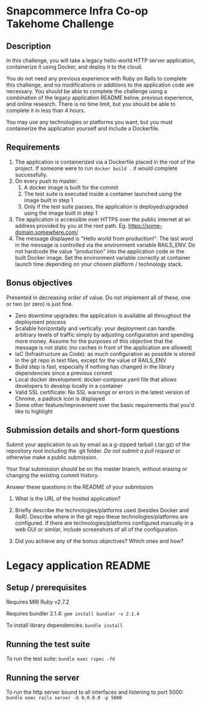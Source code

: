 # Snapcommerce Infra Co-op Takehome Challenge

## Description

In this challenge, you will take a legacy hello-world HTTP server application, containerize it using Docker, and deploy it to the cloud.

You do not need any previous experience with Ruby on Rails to complete this challenge, and no modifications or additions to the application code are necessary. You should be able to complete the challenge using a combination of the legacy application README below, previous experience, and online research. There is no time limit, but you should be able to complete it in less than 4 hours.

You may use any technologies or platforms you want, but you must containerize the application yourself and include a Dockerfile.

## Requirements

1. The application is containerized via a Dockerfile placed in the root of the project. If someone were to run `docker build .` it would complete successfully.
1. On every push to master:
    1. A docker image is built for the commit
    1. The test suite is executed inside a container launched using the image built in step 1
    1. Only if the test suite passes, the application is deployed/upgraded using the image built in step 1
1. The application is accessible over HTTPS over the public internet at an address provided by you at the root path. Eg. https://some-domain.somewhere.com/
1. The message displayed is "Hello world from production!". The last word in the message is controlled via the environment variable RAILS_ENV. Do not hardcode the value "production" into the application code or the built Docker image. Set the environment variable correctly at container launch time depending on your chosen platform / technology stack.

## Bonus objectives

Presented in decreasing order of value. Do not implement all of these, one or two (or zero) is just fine.

- Zero downtime upgrades: the application is available all throughout the deployment process
- Scalable horizontally and vertically: your deployment can handle arbitrary levels of traffic simply by adjusting configuration and spending more money. Assume for the purposes of this objective that the message is not static (no caches in front of the application are allowed)
- IaC (Infrastructure as Code): as much configuration as possible is stored in the git repo in text files, except for the value of RAILS_ENV
- Build step is fast, especially if nothing has changed in the library dependencies since a previous commit
- Local docker development: docker-compose.yaml file that allows developers to develop locally in a container
- Valid SSL certificate: No SSL warnings or errors in the latest version of Chrome, a padlock icon is displayed
- Some other feature/improvement over the basic requirements that you'd like to highlight

## Submission details and short-form questions

Submit your application to us by email as a g-zipped tarball (.tar.gz) of the repository root including the .git folder. *Do not submit a pull request* or otherwise make a public submission.

Your final submission should be on the master branch, without erasing or changing the existing commit history.

Answer these questions in the README of your submission

1. What is the URL of the hosted application?

1. Briefly describe the technologies/platforms used (besides Docker and RoR). Describe where in the git repo these technologies/platforms are configured. If there are technologies/platforms configured manually in a web GUI or similar, include screenshots of all of the configuration.

1. Did you achieve any of the bonus objectives? Which ones and how?

# Legacy application README

## Setup / prerequisites

Requires MRI Ruby v2.7.2

Requires bundler 2.1.4: `gem install bundler -v 2.1.4`
 
To install library dependencies: `bundle install`

## Running the test suite

To run the test suite: `bundle exec rspec -fd`

## Running the server

To run the http server bound to all interfaces and listening to port 5000: `bundle exec rails server -b 0.0.0.0 -p 5000`
